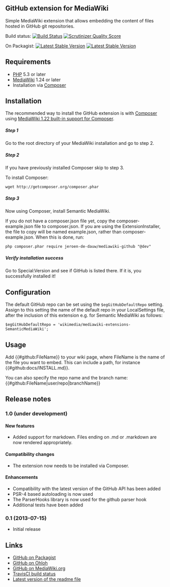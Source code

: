## GitHub extension for MediaWiki

Simple MediaWiki extension that allows embedding the content of files hosted in GitHub git repositories.

Build status:
[![Build Status](https://secure.travis-ci.org/JeroenDeDauw/GitHub.png?branch=master)](http://travis-ci.org/JeroenDeDauw/GitHub)
[![Scrutinizer Quality Score](https://scrutinizer-ci.com/g/JeroenDeDauw/GitHub/badges/quality-score.png?s=b928c81a24ec2d8fcf6dd2b291b41c76ef528dbe)](https://scrutinizer-ci.com/g/JeroenDeDauw/GitHub/)

On Packagist:
[![Latest Stable Version](https://poser.pugx.org/jeroen-de-dauw/mediawiki-github/version.png)](https://packagist.org/packages/jeroen-de-dauw/mediawiki-github)
[![Latest Stable Version](https://poser.pugx.org/jeroen-de-dauw/mediawiki-github/d/total.png)](https://packagist.org/packages/jeroen-de-dauw/mediawiki-github)

## Requirements

* [PHP](http://www.php.net) 5.3 or later
* [MediaWiki](https://www.mediawiki.org) 1.24 or later
* Installation via [Composer](http://getcomposer.org/)

## Installation

The recommended way to install the GitHub extension is with [Composer](http://getcomposer.org) using
[MediaWiki 1.22 built-in support for Composer](https://www.mediawiki.org/wiki/Composer).

##### Step 1

Go to the root directory of your MediaWiki installation and go to step 2.

##### Step 2

If you have previously installed Composer skip to step 3.

To install Composer:

    wget http://getcomposer.org/composer.phar

##### Step 3
    
Now using Composer, install Semantic MediaWiki.

If you do not have a composer.json file yet, copy the composer-example.json file to composer.json. If you
are using the ExtensionInstaller, the file to copy will be named example.json, rather than composer-example.json. When this is done, run:
    
    php composer.phar require jeroen-de-dauw/mediawiki-github "@dev"

##### Verify installation success

Go to Special:Version and see if GitHub is listed there. If it is, you successfully installed it!

## Configuration

The default GitHub repo can be set using the `$egGitHubDefaultRepo` setting. Assign to this setting
the name of the default repo in your LocalSettings file, after the inclusion of this extension e.g.
for Semantic MediaWiki as follows:

    $egGitHubDefaultRepo = 'wikimedia/mediawiki-extensions-SemanticMediaWiki';

## Usage

Add {{#github:FileName}} to your wiki page, where FileName is the name of the file you want to embed.
This can include a path, for instance {{#github:docs/INSTALL.md}}.

You can also specify the repo name and the branch name: {{#github:FileName|user/repo|branchName}}

## Release notes

### 1.0 (under development)

#### New features

* Added support for markdown. Files ending on .md or .markdown are now rendered appropriately.

#### Compatibility changes

* The extension now needs to be installed via Composer.

#### Enhancements

* Compatibility with the latest version of the GitHub API has been added
* PSR-4 based autoloading is now used
* The ParserHooks library is now used for the github parser hook
* Additional tests have been added

### 0.1 (2013-07-15)

* Initial release

## Links

* [GitHub on Packagist](https://packagist.org/packages/jeroen-de-dauw/mediawiki-github)
* [GitHub on Ohloh](https://www.ohloh.net/p/mediawiki-github)
* [GitHub on MediaWiki.org](https://www.mediawiki.org/wiki/Extension:GitHub)
* [TravisCI build status](https://travis-ci.org/JeroenDeDauw/GitHub)
* [Latest version of the readme file](https://github.com/JeroenDeDauw/GitHub/blob/master/README.md)
